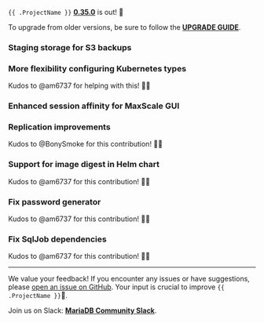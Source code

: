 
`{{ .ProjectName }}` __[0.35.0](https://github.com/mariadb-operator/mariadb-operator/releases/tag/0.35.0)__ is out! 🦭

To upgrade from older versions, be sure to follow the __[UPGRADE GUIDE](https://github.com/mariadb-operator/mariadb-operator/blob/main/docs/releases/UPGRADE_0.35.0.md)__.

### Staging storage for S3 backups

### More flexibility configuring Kubernetes types

Kudos to @am6737 for helping with this! 🙏🏻

### Enhanced session affinity for MaxScale GUI

### Replication improvements

Kudos to @BonySmoke for this contribution! 🙏🏻

### Support for image digest in Helm chart

Kudos to @am6737 for this contribution! 🙏🏻

### Fix password generator

Kudos to @am6737 for this contribution! 🙏🏻

### Fix SqlJob dependencies

Kudos to @am6737 for this contribution! 🙏🏻

---

We value your feedback! If you encounter any issues or have suggestions, please [open an issue on GitHub](https://github.com/mariadb-operator/mariadb-operator/issues/new/choose). Your input is crucial to improve `{{ .ProjectName }}`🦭.

Join us on Slack: **[MariaDB Community Slack](https://r.mariadb.com/join-community-slack)**.
